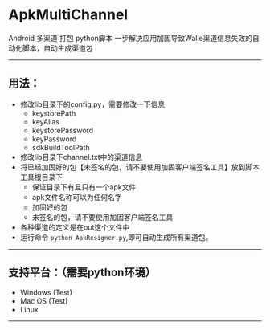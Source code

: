 # ApkMultiChannel
Android 多渠道 打包 python脚本
一步解决应用加固导致Walle渠道信息失效的自动化脚本，自动生成渠道包

----------
## 用法：

- 修改lib目录下的config.py，需要修改一下信息
    - keystorePath
    - keyAlias
    - keystorePassword
    - keyPassword
    - sdkBuildToolPath
- 修改lib目录下channel.txt中的渠道信息
- 将已经加固好的包【未签名的包，请不要使用加固客户端签名工具】放到脚本工具根目录下
    - 保证目录下有且只有一个apk文件
    - apk文件名称可以为任何名字
    - 加固好的包
    - 未签名的包，请不要使用加固客户端签名工具
- 各种渠道的定义是在out这个文件中
- 运行命令 `python ApkResigner.py`,即可自动生成所有渠道包。


----------
## 支持平台：（需要python环境）
- Windows (Test)
- Mac OS (Test)
- Linux

----------




